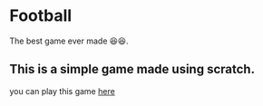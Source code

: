 # Football
The best game ever made 😆😆.

## This is a simple game made using scratch.

you can play this game [here](https://phuyalgaurav.github.io/Football/)

